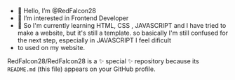 - 👋 Hello, I’m @RedFalcon28
- 👀 I’m interested in Frontend Developer
- 🌱 So I'm currently learning HTML, CSS , JAVASCRIPT and I have tried to make a website, but it's still a template. so basically I'm still confused for the next step, especially in JAVASCRIPT I feel dificult
- to used on my website.


RedFalcon28/RedFalcon28 is a ✨ special ✨ repository because its `README.md` (this file) appears on your GitHub profile.


